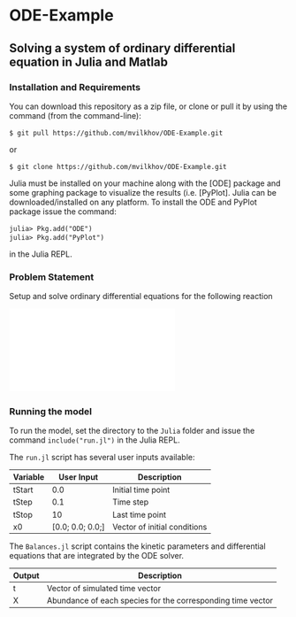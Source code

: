 # ODE-Example

## Solving a system of ordinary differential equation in Julia and Matlab

### Installation and Requirements
You can download this repository as a zip file, or clone or pull it by using the command (from the command-line):

	$ git pull https://github.com/mvilkhov/ODE-Example.git

or

	$ git clone https://github.com/mvilkhov/ODE-Example.git

Julia must be installed on your machine along with the [ODE] package and some graphing package to visualize the results (i.e. [PyPlot]. Julia can be downloaded/installed on any platform. To install the ODE and PyPlot package issue the command:

  	julia> Pkg.add("ODE")
    julia> Pkg.add("PyPlot")

in the Julia REPL.

### Problem Statement
Setup and solve ordinary differential equations for the following reaction

![ODE_example](ODE_example.pdf)



### Running the model
To run the model, set the directory to the ``Julia`` folder and issue the command ``include("run.jl")`` in the Julia REPL.

The ``run.jl`` script has several user inputs available:

Variable | User Input | Description
--- | --- | ---
tStart | 0.0 | Initial time point
tStep	| 0.1 | Time step
tStop	| 10 | Last time point
x0 | [0.0; 0.0; 0.0;] | Vector of initial conditions

The ``Balances.jl`` script contains the kinetic parameters and differential equations that are integrated by the ODE solver. 

Output | Description
--- | ---
t | Vector of simulated time vector
X | Abundance of each species for the corresponding time vector

